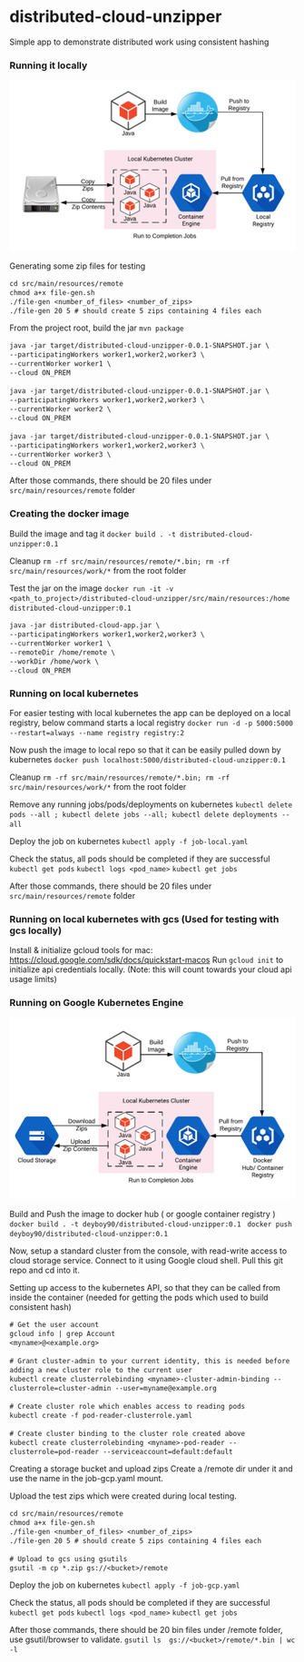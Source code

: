 # distributed-cloud-unzipper
Simple app to demonstrate distributed work using consistent hashing

### Running it locally

![Alt text](/images/K8-local.png?raw=true "Local Setup")

Generating some zip files for testing
```
cd src/main/resources/remote
chmod a+x file-gen.sh
./file-gen <number_of_files> <number_of_zips>
./file-gen 20 5 # should create 5 zips containing 4 files each
```
From the project root, build the jar
`mvn package`

```
java -jar target/distributed-cloud-unzipper-0.0.1-SNAPSHOT.jar \
--participatingWorkers worker1,worker2,worker3 \
--currentWorker worker1 \
--cloud ON_PREM

java -jar target/distributed-cloud-unzipper-0.0.1-SNAPSHOT.jar \
--participatingWorkers worker1,worker2,worker3 \
--currentWorker worker2 \
--cloud ON_PREM

java -jar target/distributed-cloud-unzipper-0.0.1-SNAPSHOT.jar \
--participatingWorkers worker1,worker2,worker3 \
--currentWorker worker3 \
--cloud ON_PREM

```
After those commands, there should be 20 files under `src/main/resources/remote` folder


### Creating the docker image

Build the image and tag it
`docker build . -t distributed-cloud-unzipper:0.1`

Cleanup `rm -rf src/main/resources/remote/*.bin; rm -rf src/main/resources/work/*` from the root folder

Test the jar on the image
`docker run -it -v <path_to_project>/distributed-cloud-unzipper/src/main/resources:/home distributed-cloud-unzipper:0.1`


```
java -jar distributed-cloud-app.jar \
--participatingWorkers worker1,worker2,worker3 \
--currentWorker worker1 \
--remoteDir /home/remote \
--workDir /home/work \
--cloud ON_PREM
```


### Running on local kubernetes

For easier testing with local kubernetes the app can be deployed on a local registry, below command starts a local registry
`docker run -d -p 5000:5000 --restart=always --name registry registry:2`

Now push the image to local repo so that it can be easily pulled down by kubernetes
`docker push localhost:5000/distributed-cloud-unzipper:0.1`

Cleanup `rm -rf src/main/resources/remote/*.bin; rm -rf src/main/resources/work/*` from the root folder

Remove any running jobs/pods/deployments on kubernetes
`kubectl delete pods --all ; kubectl delete jobs --all; kubectl delete deployments --all`

Deploy the job on kubernetes
`kubectl apply -f job-local.yaml`

Check the status, all pods should be completed if they are successful
`kubectl get pods`
`kubectl logs <pod_name>`
`kubectl get jobs`

After those commands, there should be 20 files under `src/main/resources/remote` folder


### Running on local kubernetes with gcs (Used for testing with gcs locally)

Install & initialize gcloud tools for mac: https://cloud.google.com/sdk/docs/quickstart-macos
Run `gcloud init` to initialize api credentials locally. (Note: this will count towards your cloud api usage limits)


### Running on Google Kubernetes Engine

![Alt text](/images/K8-cloud.png?raw=true "Cloud Setup")

Build and Push the image to docker hub ( or google container registry )
`docker build . -t deyboy90/distributed-cloud-unzipper:0.1 ` 
`docker push deyboy90/distributed-cloud-unzipper:0.1`

Now, setup a standard cluster from the console, with read-write access to cloud storage service. Connect to it using Google cloud shell. Pull this git repo and cd into it. 

Setting up access to the kubernetes API, so that they can be called from inside the container (needed for getting the pods which used to build consistent hash) 
```
# Get the user account
gcloud info | grep Account
<myname>@<example.org>

# Grant cluster-admin to your current identity, this is needed before adding a new cluster role to the current user
kubectl create clusterrolebinding <myname>-cluster-admin-binding --clusterrole=cluster-admin --user=myname@example.org

# Create cluster role which enables access to reading pods
kubectl create -f pod-reader-clusterrole.yaml

# Create cluster binding to the cluster role created above
kubectl create clusterrolebinding <myname>-pod-reader --clusterrole=pod-reader --serviceaccount=default:default
```

Creating a storage bucket and upload zips
Create a <bucket>/remote dir under it and use the name in the job-gcp.yaml mount.

Upload the test zips which were created during local testing.
```
cd src/main/resources/remote
chmod a+x file-gen.sh
./file-gen <number_of_files> <number_of_zips>
./file-gen 20 5 # should create 5 zips containing 4 files each

# Upload to gcs using gsutils
gsutil -m cp *.zip gs://<bucket>/remote
```

Deploy the job on kubernetes
`kubectl apply -f job-gcp.yaml`

Check the status, all pods should be completed if they are successful
`kubectl get pods`
`kubectl logs <pod_name>`
`kubectl get jobs`

After those commands, there should be 20 bin files under <bucket>/remote folder, use gsutil/browser to validate.
`gsutil ls  gs://<bucket>/remote/*.bin | wc -l`
